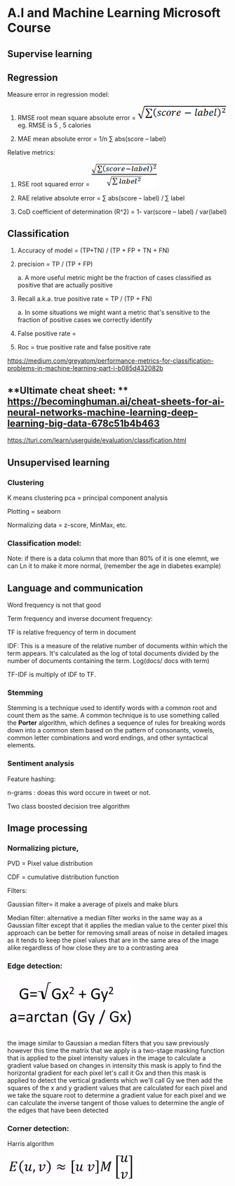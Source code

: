 # A.I and Machine Learning Microsoft Course

## Supervise learning

## Regression

Measure error in regression model:

1. RMSE root mean square absolute error = <img src="Edx-Intro_to_AI-Dat263X.assets/clip_image002.png" alt="img" style="zoom:80%;" /> eg. RMSE is 5 , 5 calories

2. MAE mean absolute error = 1/n ∑ abs(score – label)

Relative metrics:

1. RSE root squared error = <img src="Edx-Intro_to_AI-Dat263X.assets/clip_image004.png" alt="img" style="zoom: 80%;" />

2. RAE relative absolute error = ∑ abs(score – label) / ∑ label

3. CoD coefficient of determination (R^2) = 1- var(score – label) / var(label)

## Classification

1. Accuracy of model = (TP+TN) / (TP + FP + TN + FN)

2. precision = TP / (TP + FP)

   a.    A more useful metric might be the fraction of cases classified as positive that are actually positive

3. Recall a.k.a. true positive rate = TP / (TP + FN)

   a.    In some situations we might want a metric that's sensitive to the fraction of positive cases we correctly identify

4. False positive rate = 

5. Roc = true positive rate and false positive rate 

https://medium.com/greyatom/performance-metrics-for-classification-problems-in-machine-learning-part-i-b085d432082b

## **Ultimate cheat sheet:  ** https://becominghuman.ai/cheat-sheets-for-ai-neural-networks-machine-learning-deep-learning-big-data-678c51b4b463

 

https://turi.com/learn/userguide/evaluation/classification.html

 

## Unsupervised learning

### Clustering

K means clustering
 pca = principal component analysis

Plotting = seaborn 

Normalizing data = z-score, MinMax, etc.

### Classification model:

Note: if there is a data column that more than 80% of it is one elemnt, we can Ln it to make it more normal, (remember the age in diabetes example)

## Language and communication

Word frequency is not that good

Term frequency and inverse document frequency:

TF is relative frequency of term in document

IDF: This is a measure of the relative number of documents within which the term appears. It's calculated as the log of total documents divided by the number of documents containing the term. Log(docs/ docs with term)

TF-IDF is multiply of IDF to TF.

### Stemming

Stemming is a technique used to identify words with a common root and count them as the same. A common technique is to use something called the **Porter** algorithm, which defines a sequence of rules for breaking words down into a common stem based on the pattern of consonants, vowels, common letter combinations and word endings, and other syntactical elements.

### Sentiment analysis

Feature hashing:

n-grams : doeas this word occure in tweet or not.

Two class boosted decision tree algorithm

## Image processing 

### Normalizing picture,

PVD = Pixel value distribution 

CDF = cumulative distribution function 

Filters:

Gaussian filter= it make a average of pixels and make blurs

Median filter: alternative a median filter works in the same way as a Gaussian filter except that it applies the median value to the center pixel this approach can be better for removing small areas of noise in detailed images as it tends to keep the pixel values that are in the same area of the image alike regardless of how close they are to a contrasting area

### Edge detection:

<img src="Edx-Intro_to_AI-Dat263X.assets/clip_image006.jpg" alt="img" style="zoom: 50%;" />

the image similar to Gaussian a median filters that you saw previously however this time the matrix that we apply is a two-stage masking function that is applied to the pixel intensity values in the image to calculate a gradient value based on changes in intensity this mask is apply to find the horizontal gradient for each pixel let's call it Gx and then this mask is applied to detect the vertical gradients which we'll call Gy we then add the squares of the x and y gradient values that are calculated for each pixel and we take the square root to determine a gradient value for each pixel and we can calculate the inverse tangent of those values to determine the angle of the edges that have been detected

### Corner detection:

Harris algorithm

<img src="Edx-Intro_to_AI-Dat263X.assets/clip_image008.jpg" alt="img" style="zoom:50%;" />